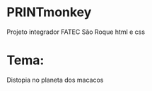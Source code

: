 # PRINTmonkey
Projeto integrador FATEC São Roque
html e css
# Tema:
Distopia no planeta dos macacos
